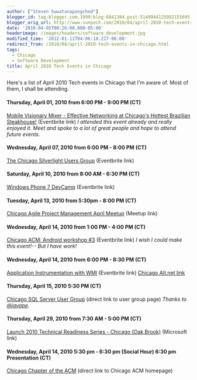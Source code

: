 ```yaml
---
author: ["Steven Suwatanapongched"]
blogger_id: tag:blogger.com,1999:blog-6841384.post-5149944125992155695
blogger_orig_url: http://www.sunpech.com/2010/04/april-2010-tech-events-in-chicago.html
date: '2010-04-05T00:26:00.000-05:00'
headerimage: /images/headers/software_development.jpg
modified_time: '2012-01-11T04:06:18.227-06:00'
redirect_from: /2010/04/april-2010-tech-events-in-chicago.html
tags:
  - Chicago
  - Software Development
title: April 2010 Tech Events in Chicago
---
```



Here's a list of April 2010 Tech events in Chicago that I'm aware of.  Most of them, I shall be attending.

#### Thursday, April 01, 2010 from 6:00 PM - 9:00 PM (CT)
<a href="http://mobilevisionary-dom.eventbrite.com/">Mobile Visionary Mixer - Effective Networking at Chicago's Hottest Brazilian Steakhouse!</a> (Eventbrite link)
<i>I attended this event already and really enjoyed it.  Meet and spoke to a lot of great people and hope to attend future events.</i>

#### Wednesday, April 07, 2010 from 6:00 PM - 8:00 PM (CT)
<a href="http://www.eventbrite.com/event/592578418/">The Chicago Silverlight Users Group</a> (Eventbrite link)

#### Saturday, April 10, 2010 from 8:00 AM - 6:30 PM (CT)
<a href="http://www.eventbrite.com/event/630371458">Windows Phone 7 DevCamp</a> (Eventbrite link)

#### Tuesday, April 13, 2010 from 5:30pm - 8:00 PM (CT)
<a href="http://www.meetup.com/Chicago-APM/calendar/12762946/">Chicago Agile Project Management April Meetup</a> (Meetup link)

#### Wednesday, April 14, 2010 from 1:00 PM - 4:00 PM (CT)
<a href="http://chicagoandroid-workshop3.eventbrite.com/">Chicago ACM: Android workshop #3</a> (Eventbrite link)
<i>I wish I could make this event!-- But I have work!</i>

#### Wednesday, April 14, 2010 from 6:00 PM - 8:30 PM (CT)
<a href="http://altnetchicago-groupsite.eventbrite.com/">Application Instrumentation with WMI</a> (Eventbrite link)
<a href="http://chicagoalt.net/event/April-2010-Meeting-Application-Instrumentation-with-WMI">Chicago Alt.net link</a>

#### Thursday, April 15, 2010 5:30 PM (CT)
<a href="http://chicago.sqlpass.org/">Chicago SQL Server User Group</a> (direct link to user group page)
<i>Thanks to </i><a href="http://twitter.com/jayape"><i>@jayape</i></a><i>.</i>

#### Thursday, April 29, 2010 from 7:30 AM - 5:00 PM (CT)
<a href="http://www.microsoft.com/business/2010events/DevEvents.aspx">Launch 2010 Technical Readiness Series - Chicago (Oak Brook)</a> (Microsoft link)

#### Wednesday, April 14, 2010 5:30 pm - 6:30 pm (Social Hour) 6:30 pm Presentation (CT)
<a href="http://www.chicagoacm.org/">Chicago Chapter of the ACM</a> (direct link to Chicago ACM homepage)